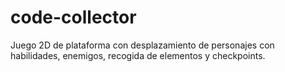 # code-collector
Juego 2D de plataforma con desplazamiento de personajes con habilidades, enemigos, recogida de elementos y checkpoints.
